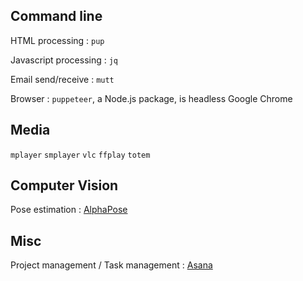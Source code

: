 ## Command line

HTML processing
: `pup`

Javascript processing
: `jq`

Email send/receive
: `mutt`

Browser
: `puppeteer`, a Node.js package, is headless Google Chrome

## Media

 `mplayer` `smplayer` `vlc` `ffplay` `totem`

## Computer Vision

Pose estimation
: [AlphaPose](https://github.com/MVIG-SJTU/AlphaPose/blob/master/doc/output.md)

## Misc

Project management / Task management
: [Asana](https://app.asana.com)
<!--stackedit_data:
eyJoaXN0b3J5IjpbMjEzODQ1MTc2MSwzNjQ0NTM5NDNdfQ==
-->